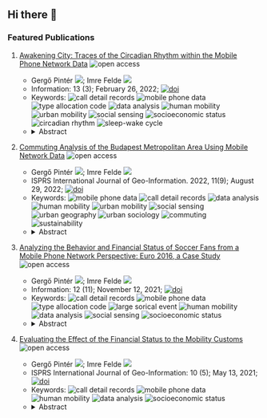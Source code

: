 ## Hi there 👋

### Featured Publications

1. [Awakening City: Traces of the Circadian Rhythm within the Mobile Phone Network Data](https://www.mdpi.com/2078-2489/13/3/114) ![open access](https://img.shields.io/badge/journal%20article-open%20access-green.svg)
    - Gergő Pintér [![](https://orcid.org/sites/default/files/images/orcid_16x16.png)](https://orcid.org/0000-0003-4731-3816); Imre Felde [![](https://orcid.org/sites/default/files/images/orcid_16x16.png)](https://orcid.org/0000-0003-4126-2480)
    - Information: 13 (3); February 26, 2022; [![doi](https://img.shields.io/badge/DOI-10.3390/info13030114-blue.svg)](https://www.mdpi.com/2078-2489/13/3/114)
    - Keywords: ![call detail records](https://img.shields.io/badge/-call%20detail%20records-gray.svg) ![mobile phone data](https://img.shields.io/badge/-mobile%20phone%20data-gray.svg) ![type allocation code](https://img.shields.io/badge/-type%20allocation%20code-gray.svg) ![data analysis](https://img.shields.io/badge/-data%20analysis-gray.svg) ![human mobility](https://img.shields.io/badge/-human%20mobility-gray.svg) ![urban mobility](https://img.shields.io/badge/-urban%20mobility-gray.svg) ![social sensing](https://img.shields.io/badge/-social%20sensing-gray.svg) ![socioeconomic status](https://img.shields.io/badge/-socioeconomic%20status-gray.svg) ![circadian rhythm](https://img.shields.io/badge/-circadian%20rhythm-gray.svg) ![sleep-wake cycle](https://img.shields.io/badge/-sleep%20wake%20cycle-gray.svg)
    - <details>
        <summary>Abstract</summary>
        In this study, call detail records (CDR), covering Budapest, Hungary, are processed to analyze the circadian rhythm of the subscribers. An indicator, called wake-up time, is introduced to describe the behavior of a group of subscribers. It is defined as the time when the mobile phone activity of a group rises in the morning. Its counterpart is the time when the activity falls in the evening. Inhabitant and area-based aggregation are also presented. The former is to consider the people who live in an area, while the latter uses the transit activity in an area to describe the behavior of a part of the city. The opening hours of the malls and the nightlife of the party district are used to demonstrate this application as real-life examples. The proposed approach is also used to estimate the working hours of the workplaces. The findings are in a good agreement with the practice in Hungary, and also support the workplace detection method. A negative correlation is found between the wake-up time and mobility indicators (entropy, radius of gyration): on workdays, people wake up earlier and travel more, while on holidays, it is quite the contrary. The wake-up time is evaluated in different socioeconomic classes, using housing prices and mobile phones prices, as well. It is found that lower socioeconomic groups tend to wake up earlier.
    </details>

2. [Commuting Analysis of the Budapest Metropolitan Area Using Mobile Network Data](https://www.mdpi.com/2220-9964/11/9/466) ![open access](https://img.shields.io/badge/journal%20article-open%20access-green.svg)
    - Gergő Pintér [![](https://orcid.org/sites/default/files/images/orcid_16x16.png)](https://orcid.org/0000-0003-4731-3816); Imre Felde [![](https://orcid.org/sites/default/files/images/orcid_16x16.png)](https://orcid.org/0000-0003-4126-2480)
    - ISPRS International Journal of Geo-Information. 2022, 11(9); August 29, 2022; [![doi](https://img.shields.io/badge/DOI-10.3390/ijgi11090466-blue.svg)](https://www.mdpi.com/2220-9964/11/9/466)
    - Keywords: ![mobile phone data](https://img.shields.io/badge/-mobile%20phone%20data-gray.svg) ![call detail records](https://img.shields.io/badge/-call%20detail%20records-gray.svg) ![data analysis](https://img.shields.io/badge/-data%20analysis-gray.svg) ![human mobility](https://img.shields.io/badge/-human%20mobility-gray.svg) ![urban mobility](https://img.shields.io/badge/-urban%20mobility-gray.svg) ![social sensing](https://img.shields.io/badge/-social%20sensing-gray.svg) ![urban geography](https://img.shields.io/badge/-urban%20geography-gray.svg) ![urban sociology](https://img.shields.io/badge/-urban%20sociology-gray.svg) ![commuting](https://img.shields.io/badge/-commuting-gray.svg) ![sustainability](https://img.shields.io/badge/-sustainability-gray.svg)
    - <details>
        <summary>Abstract</summary>
        The analysis of human movement patterns based on mobile network data makes it possible to examine a very large population cost-effectively and has led to several discoveries about human dynamics. However, the application of this data source is still not common practice. The goal of this study was to analyze the commuting tendencies of the Budapest Metropolitan Area using mobile network data as a case study and propose an automatized alternative approach to the current, questionnaire-based method, as commuting is predominantly analyzed by the census, which is performed only once in a decade in Hungary. To analyze commuting, the home and work locations of cell phone subscribers were determined based on their appearances during and outside working hours. The detected home locations of the subscribers were compared to census data at a settlement level. Then, the settlement and district level commuting tendencies were identified and compared to the findings of census-based sociological studies. It was found that the commuting analysis based on mobile network data strongly correlated with the census-based findings, even though home and work locations were estimated by statistical methods. All the examined aspects, including commuting from sectors of the agglomeration to the districts of Budapest and the age-group-based distribution of the commuters, showed that mobile network data could be an automatized, fast, cost-effective, and relatively accurate way of analyzing commuting, that could provide a powerful tool for sociologists interested in commuting.
    </details>

2. [Analyzing the Behavior and Financial Status of Soccer Fans from a Mobile Phone Network Perspective: Euro 2016, a Case Study](https://www.mdpi.com/2078-2489/12/11/468) ![open access](https://img.shields.io/badge/journal%20article-open%20access-green.svg)
    - Gergő Pintér [![](https://orcid.org/sites/default/files/images/orcid_16x16.png)](https://orcid.org/0000-0003-4731-3816); Imre Felde [![](https://orcid.org/sites/default/files/images/orcid_16x16.png)](https://orcid.org/0000-0003-4126-2480)
    - Information: 12 (11); November 12, 2021; [![doi](https://img.shields.io/badge/DOI-10.3390/info12110468-blue.svg)](https://www.mdpi.com/2078-2489/12/11/468)
    - Keywords: ![call detail records](https://img.shields.io/badge/-call%20detail%20records-gray.svg) ![mobile phone data](https://img.shields.io/badge/-mobile%20phone%20data-gray.svg) ![type allocation code](https://img.shields.io/badge/-type%20allocation%20code-gray.svg) ![large sorical event](https://img.shields.io/badge/-large%20social%20event-gray.svg) ![human mobility](https://img.shields.io/badge/-human%20mobility-gray.svg) ![data analysis](https://img.shields.io/badge/-data%20analysis-gray.svg) ![social sensing](https://img.shields.io/badge/-social%20sensing-gray.svg) ![socioeconomic status](https://img.shields.io/badge/-socioeconomic%20status-gray.svg)
    - <details>
        <summary>Abstract</summary>
        In this study, Call Detail Records (CDRs), covering Budapest, for the month of June in 2016 has been analyzed. During this observation period, the 2016 UEFA European Football Championship took place, which affected significantly the habit of the residents, despite the fact that not a single match was played in the city. We evaluated the fans' behavior in Budapest, during and after the Hungarian matches, and found that the mobile phone network activity reflects the football fans' behavior, demonstrating the potential of mobile phone network data within a social sensing system.
        The Call Detail Records are enriched with mobile phone properties to analyze the subscribers' devices. Applying the device information (Type Allocation Code) from the activity records, the Subscriber Identity Modules, that do not operate in cell phones are omitted from mobility analyses, allowing to focus on people.
        The mobile phone price is proposed and evaluated as a socioeconomic indicator, and correlation between the phone price and the mobility customs have been found. We also found that, beside the cell phone price, the subscriber age and the subscription type also have an effect on the mobility. On the other hand, these do not seem to affect the interest in football.
    </details>
3. [Evaluating the Effect of the Financial Status to the Mobility Customs](https://www.mdpi.com/2220-9964/10/5/328) ![open access](https://img.shields.io/badge/journal%20article-open%20access-green.svg)
    - Gergő Pintér [![](https://orcid.org/sites/default/files/images/orcid_16x16.png)](https://orcid.org/0000-0003-4731-3816); Imre Felde [![](https://orcid.org/sites/default/files/images/orcid_16x16.png)](https://orcid.org/0000-0003-4126-2480)
    - ISPRS International Journal of Geo-Information: 10 (5); May 13, 2021; [![doi](https://img.shields.io/badge/DOI-10.3390/ijgi10050328-blue.svg)](https://www.mdpi.com/2220-9964/10/5/328)
    - Keywords: ![call detail records](https://img.shields.io/badge/-call%20detail%20records-gray.svg) ![mobile phone data](https://img.shields.io/badge/-mobile%20phone%20data-gray.svg) ![human mobility](https://img.shields.io/badge/-human%20mobility-gray.svg) ![data analysis](https://img.shields.io/badge/-data%20analysis-gray.svg) ![socioeconomic status](https://img.shields.io/badge/-socioeconomic%20status-gray.svg)
    - <details>
        <summary>Abstract</summary>
        In this article, we explore the relationship between cellular phone data and housing prices in Budapest, Hungary. We determine mobility indicators from one months of Call Detail Records (CDR) data, while the property price data are used to characterize the socioeconomic status at the Capital of Hungary. First, we validated the proposed methodology by comparing the Home and Work locations estimation and the commuting patterns derived from the cellular network dataset with reports of the national mini census. We investigated the statistical relationships between mobile phone indicators, such as Radius of Gyration, the distance between Home and Work locations or the Entropy of visited cells, and measures of economic status based on housing prices. Our findings show that the mobility correlates significantly with the socioeconomic status. We performed Principal Component Analysis (PCA) on combined vectors of mobility indicators in order to characterize the dependence of mobility habits on socioeconomic status. The results of the PCA investigation showed remarkable correlation of housing prices and mobility customs.
    </details>



<!--
**pintergreg/pintergreg** is a ✨ _special_ ✨ repository because its `README.md` (this file) appears on your GitHub profile.

Here are some ideas to get you started:

- 🔭 I’m currently working on ...
- 🌱 I’m currently learning ...
- 👯 I’m looking to collaborate on ...
- 🤔 I’m looking for help with ...
- 💬 Ask me about ...
- 📫 How to reach me: ...
- 😄 Pronouns: ...
- ⚡ Fun fact: ...
-->
